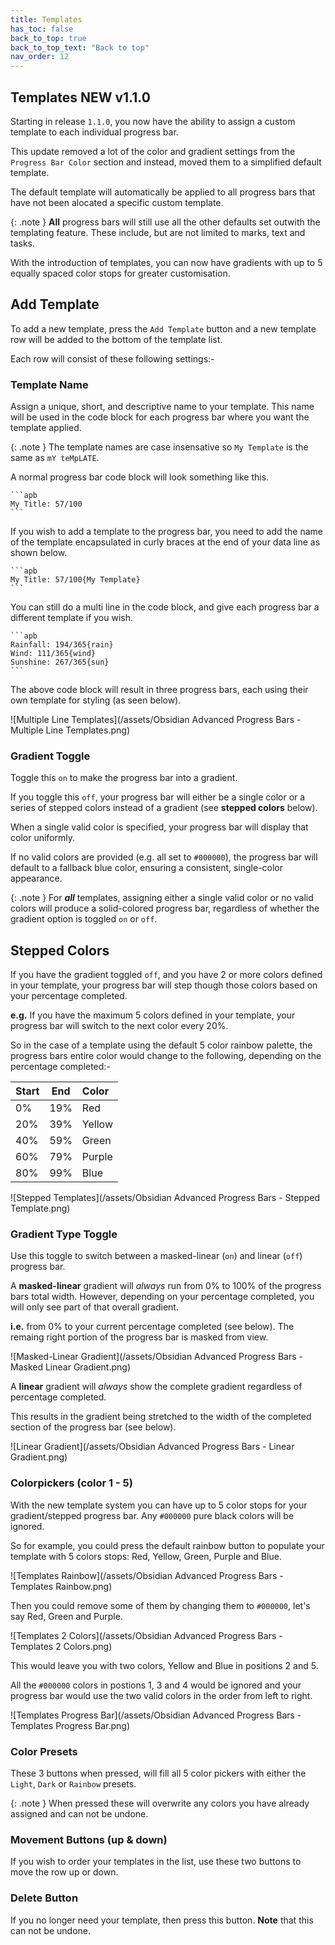 ```yaml
---
title: Templates
has_toc: false
back_to_top: true
back_to_top_text: "Back to top"
nav_order: 12
---
```


## Templates  <span class="label label-green badge">NEW v1.1.0</span>
Starting in release `1.1.0`, you now have the ability to assign a custom template to each individual progress bar.

This update removed a lot of the color and gradient settings from the `Progress Bar Color` section and instead, moved them to a simplified default template.

The default template will automatically be applied to all progress bars that have not been alocated a specific custom template.

{: .note }
**All** progress bars will still use all the other defaults set outwith the templating feature.  These include, but are not limited to marks, text and tasks.

With the introduction of templates, you can now have gradients with up to 5 equally spaced color stops for greater customisation.

## Add Template
To add a new template, press the `Add Template` button and a new template row will be added to the bottom of the template list.

Each row will consist of these following settings:-

### Template Name
Assign a unique, short, and descriptive name to your template. This name will be used in the code block for each progress bar where you want the template applied.

{: .note }
The template names are case insensative so `My Template` is the same as `mY teMpLATE`.

A normal progress bar code block will look something like this.
````
```apb
My Title: 57/100
```
````

If you wish to add a template to the progress bar, you need to add the name of the template encapsulated in curly braces at the end of your data line as shown below.

````
```apb
My Title: 57/100{My Template}
```
````

You can still do a multi line in the code block, and give each progress bar a different template if you wish.

````
```apb
Rainfall: 194/365{rain}
Wind: 111/365{wind}
Sunshine: 267/365{sun}
```
````
The above code block will result in three progress bars, each using their own template for styling (as seen below).

![Multiple Line Templates](/assets/Obsidian Advanced Progress Bars - Multiple Line Templates.png)

### Gradient Toggle
Toggle this `on` to make the progress bar into a gradient.

If you toggle this `off`, your progress bar will either be a single color or a series of stepped colors instead of a gradient (see **stepped colors** below).

When a single valid color is specified, your progress bar will display that color uniformly.  

If no valid colors are provided (e.g. all set to `#000000`), the progress bar will default to a fallback blue color, ensuring a consistent, single-color appearance.

{: .note }
For ***all*** templates, assigning either a single valid color or no valid colors will produce a solid-colored progress bar, regardless of whether the gradient option is toggled `on` or `off`.

## Stepped Colors
If you have the gradient toggled `off`, and you have 2 or more colors defined in your template, your progress bar will step though those colors based on your percentage completed.

**e.g.** If you have the maximum 5 colors defined in your template, your progress bar will switch to the next color every 20%.

So in the case of a template using the default 5 color rainbow palette, the progress bars entire color would change to the following, depending on the percentage completed:-

| Start | End | Color |
|:------|:---:|:------|
| 0%    | 19% | Red    |
| 20%   | 39% | Yellow |
| 40%   | 59% | Green  |
| 60%   | 79% | Purple |
| 80%   | 99% | Blue   |

![Stepped Templates](/assets/Obsidian Advanced Progress Bars - Stepped Template.png)

### Gradient Type Toggle
Use this toggle to switch between a masked-linear (`on`) and linear (`off`) progress bar.

A **masked-linear** gradient will *always* run from 0% to 100% of the progress bars total width.
 However, depending on your percentage completed, you will only see part of that overall gradient. 

**i.e.** from 0% to your current percentage completed (see below).  The remaing right portion of the progress bar is masked from view.

![Masked-Linear Gradient](/assets/Obsidian Advanced Progress Bars - Masked Linear Gradient.png)

A **linear** gradient will *always* show the complete gradient regardless of percentage completed.

This results in the gradient being stretched to the width of the completed section of the progress bar (see below).

![Linear Gradient](/assets/Obsidian Advanced Progress Bars - Linear Gradient.png)

### Colorpickers (color 1 - 5)
With the new template system you can have up to 5 color stops for your gradient/stepped progress bar.  Any `#000000` pure black colors will be ignored.

So for example, you could press the default rainbow button to populate your template with 5 colors stops: Red, Yellow, Green, Purple and Blue.

![Templates Rainbow](/assets/Obsidian Advanced Progress Bars - Templates Rainbow.png)

Then you could remove some of them by changing them to `#000000`, let's say Red, Green and Purple.

![Templates 2 Colors](/assets/Obsidian Advanced Progress Bars - Templates 2 Colors.png)

This would leave you with two colors, Yellow and Blue in positions 2 and 5.

All the `#000000` colors in postions 1, 3 and 4 would be ignored and your progress bar would use the two valid colors in the order from left to right.

![Templates Progress Bar](/assets/Obsidian Advanced Progress Bars - Templates Progress Bar.png)

### Color Presets
These 3 buttons when pressed, will fill all 5 color pickers with either the `Light`, `Dark` or `Rainbow` presets.

{: .note }
When pressed these will overwrite any colors you have already assigned and can not be undone.

### Movement Buttons (up & down)
If you wish to order your templates in the list, use these two buttons to move the row up or down.

### Delete Button
If you no longer need your template, then press this button.  **Note** that this can not be undone.

